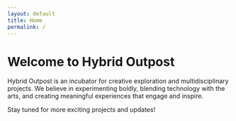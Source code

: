 ```yaml
---
layout: default
title: Home
permalink: /
---
```


# Welcome to Hybrid Outpost

Hybrid Outpost is an incubator for creative exploration and multidisciplinary projects. We believe in experimenting boldly, blending technology with the arts, and creating meaningful experiences that engage and inspire.</p>
Stay tuned for more exciting projects and updates!
